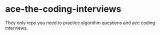 # ace-the-coding-interviews
They only repo you need to practice algorithm questions and ace coding interviews.  
